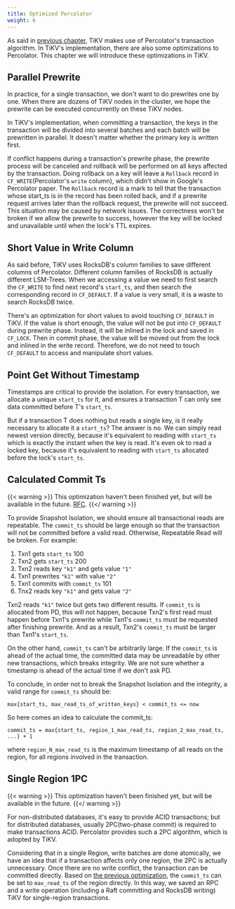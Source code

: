 ```yaml
---
title: Optimized Percolator
weight: 6
---
```


As said in [previous chapter](../percolator), TiKV makes use of Percolator's transaction algorithm. In TiKV's implementation, there are also some optimizations to Percolator. This chapter we will introduce these optimizations in TiKV.

## Parallel Prewrite

In practice, for a single transaction, we don't want to do prewrites one by one. When there are dozens of TiKV nodes in the cluster, we hope the prewrite can be executed concurrently on these TiKV nodes.

In TiKV's implementation, when committing a transaction, the keys in the transaction will be divided into several batches and each batch will be prewritten in parallel. It doesn't matter whether the primary key is written first.

If conflict happens during a transaction's prewrite phase, the prewrite process will be canceled and rollback will be performed on all keys affected by the transaction. Doing rollback on a key will leave a `Rollback` record in `CF_WRITE`(Percolator's `write` column), which didn't show in Google's Percolator paper. The `Rollback` record is a mark to tell that the transaction whose start_ts is in the record has been rolled back, and if a prewrite request arrives later than the rollback request, the prewrite will not succeed. This situation may be caused by network issues. The correctness won't be broken if we allow the prewrite to success, however the key will be locked and unavailable until when the lock's TTL expires.

## Short Value in Write Column

As said before, TiKV uses RocksDB's column families to save different columns of Percolator. Different column families of RocksDB is actually different LSM-Trees. When we accessing a value we need to first search the `CF_WRITE` to find next record's `start_ts`, and then search the corresponding record in `CF_DEFAULT`. If a value is very small, it is a waste to search RocksDB twice.

There's an optimization for short values to avoid touching `CF_DEFAULT` in TiKV. If the value is short enough, the value will not be put into `CF_DEFAULT` during prewrite phase. Instead, it will be inlined in the lock and saved in `CF_LOCK`. Then in commit phase, the value will be moved out from the lock and inlined in the write record. Therefore, we do not need to touch `CF_DEFAULT` to access and manipulate short values.

## Point Get Without Timestamp

Timestamps are critical to provide the isolation. For every transaction, we allocate a unique `start_ts` for it, and ensures a transaction T can only see data committed before T's `start_ts`.

But if a transaction T does nothing but reads a single key, is it really necessary to allocate it a `start_ts`? The answer is no. We can simply read newest version directly, because it's equivalent to reading with `start_ts` which is exactly the instant when the key is read. It's even ok to read a locked key, because it's equivalent to reading with `start_ts` allocated before the lock's `start_ts`.

## Calculated Commit Ts

{{< warning >}}
This optimization haven't been finished yet, but will be available in the future. [RFC](https://github.com/tikv/rfcs/pull/25).
{{</ warning >}}

To provide Snapshot Isolation, we should ensure all transactional reads are
repeatable. The `commit_ts` should be large enough so that the transaction will
not be committed before a valid read. Otherwise, Repeatable Read will be broken.
For example:

1. Txn1 gets `start_ts` 100
2. Txn2 gets `start_ts` 200
3. Txn2 reads key `"k1"` and gets value `"1"`
4. Txn1 prewrites `"k1"` with value `"2"`
5. Txn1 commits with `commit_ts` 101
6. Tnx2 reads key `"k1"` and gets value `"2"`

Txn2 reads `"k1"` twice but gets two different results. If `commit_ts` is
allocated from PD, this will not happen, because Txn2's first read must happen
before Txn1's prewrite while Txn1's `commit_ts` must be requested after
finishing prewrite. And as a result, Txn2's `commit_ts` must be larger than
Txn1's `start_ts`.

On the other hand, `commit_ts` can't be arbitrarily large. If the `commit_ts` is
ahead of the actual time, the committed data may be unreadable by other new
transactions, which breaks integrity. We are not sure whether a timestamp is
ahead of the actual time if we don't ask PD.

To conclude, in order not to break the Snapshot Isolation and the integrity, a
valid range for `commit_ts` should be:

```text
max{start_ts, max_read_ts_of_written_keys} < commit_ts <= now
```

So here comes an idea to calculate the commit_ts:

```text
commit_ts = max{start_ts, region_1_max_read_ts, region_2_max_read_ts, ...} + 1
```

where `region_N_max_read_ts` is the maximum timestamp of all reads on the
region, for all regions involved in the transaction.

## Single Region 1PC

{{< warning >}}
This optimization haven't been finished yet, but will be available in the future.
{{</ warning >}}

For non-distributed databases, it's easy to provide ACID transactions; but for distributed databases, usually 2PC(two-phase commit) is required to make transactions ACID. Percolator provides such a 2PC algorithm, which is adopted by TiKV.

Considering that in a single Region, write batches are done atomically, we have an idea that if a transaction affects only one region, the 2PC is actually unnecessary. Once there are no write conflict, the transaction can be committed directly. Based on [the previous optimization](#calculated-commit-ts), the `commit_ts` can be set to `max_read_ts` of the region directly. In this way, we saved an RPC and a write operation (including a Raft committing and RocksDB writing) TiKV for single-region transactions.
